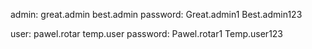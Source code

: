 admin:    great.admin       best.admin
password: Great.admin1      Best.admin123

user:     pawel.rotar       temp.user
password: Pawel.rotar1      Temp.user123

